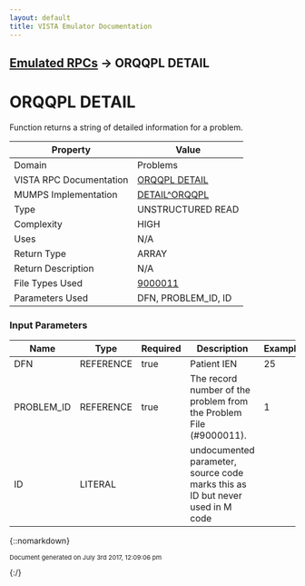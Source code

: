 ```yaml
---
layout: default
title: VISTA Emulator Documentation
---
```


## [Emulated RPCs](TableOfContents) &#8594; ORQQPL DETAIL
# ORQQPL DETAIL

Function returns a string of detailed information for a problem.

Property | Value
--- | ---
Domain | Problems
VISTA RPC Documentation | [ORQQPL DETAIL](../VISTARPC/ORQQPL_DETAIL)
MUMPS Implementation | [DETAIL^ORQQPL](http://code.osehra.org/dox/Routine_ORQQPL_source.html)
Type | UNSTRUCTURED READ
Complexity | HIGH
Uses | N/A
Return Type | ARRAY
Return Description | N/A
File Types Used | [9000011](../VDM/Problem-9000011)
Parameters Used | DFN, PROBLEM_ID, ID


### Input Parameters

Name | Type | Required | Description | Example
--- | --- | --- | --- | ---
DFN | REFERENCE | true | Patient IEN | 25
PROBLEM_ID | REFERENCE | true | The record number of the problem from the Problem File (#9000011). | 1
ID | LITERAL |  | undocumented parameter, source code marks this as ID but never used in M code | 

{::nomarkdown} <br/><p style="font-size: 11px">Document generated on July 3rd 2017, 12:09:06 pm</p>{:/}